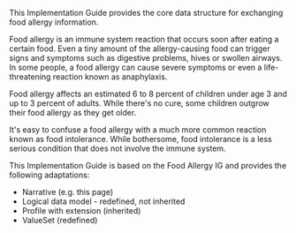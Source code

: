 This Implementation Guide provides the core data structure for exchanging food allergy information.  

Food allergy is an immune system reaction that occurs soon after eating a certain food. Even a tiny amount of the allergy-causing food can trigger signs and symptoms such as digestive problems, hives or swollen airways. In some people, a food allergy can cause severe symptoms or even a life-threatening reaction known as anaphylaxis.  

Food allergy affects an estimated 6 to 8 percent of children under age 3 and up to 3 percent of adults. While there's no cure, some children outgrow their food allergy as they get older.  

It's easy to confuse a food allergy with a much more common reaction known as food intolerance. While bothersome, food intolerance is a less serious condition that does not involve the immune system.  

This Implementation Guide is based on the Food Allergy IG and provides the following adaptations:

* Narrative (e.g. this page)
* Logical data model - redefined, not inherited
* Profile with extension (inherited)
* ValueSet (redefined)

